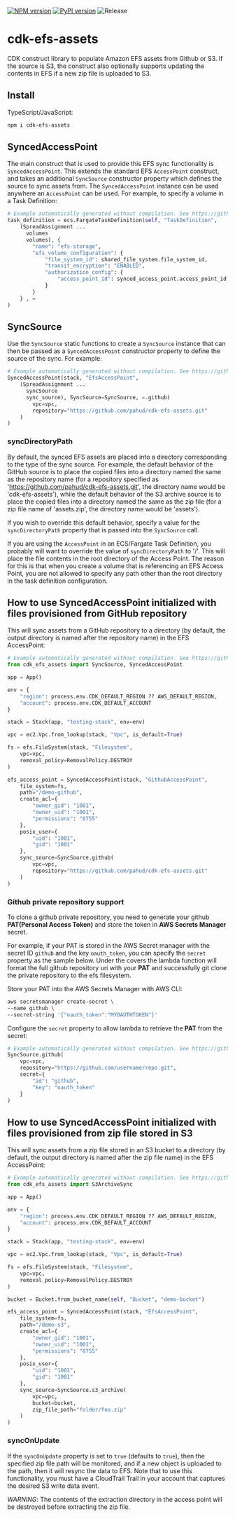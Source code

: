 [![NPM version](https://badge.fury.io/js/cdk-efs-assets.svg)](https://badge.fury.io/js/cdk-efs-assets)
[![PyPI version](https://badge.fury.io/py/cdk-efs-assets.svg)](https://badge.fury.io/py/cdk-efs-assets)
![Release](https://github.com/pahud/cdk-efs-assets/workflows/Release/badge.svg)

# cdk-efs-assets

CDK construct library to populate Amazon EFS assets from Github or S3. If the source is S3, the construct also optionally supports updating the contents in EFS if a new zip file is uploaded to S3.

## Install

TypeScript/JavaScript:

```bash
npm i cdk-efs-assets
```

## SyncedAccessPoint

The main construct that is used to provide this EFS sync functionality is `SyncedAccessPoint`. This extends the standard EFS `AccessPoint` construct, and takes an additional `SyncSource` constructor property which defines the source to sync assets from. The `SyncedAccessPoint` instance can be used anywhere an `AccessPoint` can be used. For example, to specify a volume in a Task Definition:

```python
# Example automatically generated without compilation. See https://github.com/aws/jsii/issues/826
task_definition = ecs.FargateTaskDefinition(self, "TaskDefinition",
    (SpreadAssignment ...
      volumes
      volumes), {
        "name": "efs-storage",
        "efs_volume_configuration": {
            "file_system_id": shared_file_system.file_system_id,
            "transit_encryption": "ENABLED",
            "authorization_config": {
                "access_point_id": synced_access_point.access_point_id
            }
        }
    } , =
)
```

## SyncSource

Use the `SyncSource` static functions to create a `SyncSource` instance that can then be passed as a `SyncedAccessPoint` constructor property to define the source of the sync. For example:

```python
# Example automatically generated without compilation. See https://github.com/aws/jsii/issues/826
SyncedAccessPoint(stack, "EfsAccessPoint",
    (SpreadAssignment ...
      syncSource
      sync_source), SyncSource=SyncSource, =.github(
        vpc=vpc,
        repository="https://github.com/pahud/cdk-efs-assets.git"
    )
)
```

### syncDirectoryPath

By default, the synced EFS assets are placed into a directory corresponding to the type of the sync source. For example, the default behavior of the GitHub source is to place the copied files into a directory named the same as the repository name (for a repository specified as 'https://github.com/pahud/cdk-efs-assets.git', the directory name would be 'cdk-efs-assets'), while the default behavior of the S3 archive source is to place the copied files into a directory named the same as the zip file (for a zip file name of 'assets.zip', the directory name would be 'assets').

If you wish to override this default behavior, specify a value for the `syncDirectoryPath` property that is passed into the `SyncSource` call.

If you are using the `AccessPoint` in an ECS/Fargate Task Definition, you probably will want to override the value of `syncDirectoryPath` to '/'. This will place the file contents in the root directory of the Access Point. The reason for this is that when you create a volume that is referencing an EFS Access Point, you are not allowed to specify any path other than the root directory in the task definition configuration.

## How to use SyncedAccessPoint initialized with files provisioned from GitHub repository

This will sync assets from a GitHub repository to a directory (by default, the output directory is named after the repository name) in the EFS AccessPoint:

```python
# Example automatically generated without compilation. See https://github.com/aws/jsii/issues/826
from cdk_efs_assets import SyncSource, SyncedAccessPoint

app = App()

env = {
    "region": process.env.CDK_DEFAULT_REGION ?? AWS_DEFAULT_REGION,
    "account": process.env.CDK_DEFAULT_ACCOUNT
}

stack = Stack(app, "testing-stack", env=env)

vpc = ec2.Vpc.from_lookup(stack, "Vpc", is_default=True)

fs = efs.FileSystem(stack, "Filesystem",
    vpc=vpc,
    removal_policy=RemovalPolicy.DESTROY
)

efs_access_point = SyncedAccessPoint(stack, "GithubAccessPoint",
    file_system=fs,
    path="/demo-github",
    create_acl={
        "owner_gid": "1001",
        "owner_uid": "1001",
        "permissions": "0755"
    },
    posix_user={
        "uid": "1001",
        "gid": "1001"
    },
    sync_source=SyncSource.github(
        vpc=vpc,
        repository="https://github.com/pahud/cdk-efs-assets.git"
    )
)
```

### Github private repository support

To clone a github private repository, you need to generate your github **PAT(Personal Access Token)** and store the token in **AWS Secrets Manager** secret.

For example, if your PAT is stored in the AWS Secret manager with the secret ID `github` and the key `oauth_token`, you can specify the `secret` property as the sample below. Under the covers the lambda function will format the full github repository uri with your **PAT** and successfully git clone the private repository to the efs filesystem.

Store your PAT into the AWS Secrets Manager with AWS CLI:

```sh
aws secretsmanager create-secret \
--name github \
--secret-string '{"oauth_token":"MYOAUTHTOKEN"}'
```

Configure the `secret` property to allow lambda to retrieve the **PAT** from the secret:

```python
# Example automatically generated without compilation. See https://github.com/aws/jsii/issues/826
SyncSource.github(
    vpc=vpc,
    repository="https://github.com/username/repo.git",
    secret={
        "id": "github",
        "key": "oauth_token"
    }
)
```

## How to use SyncedAccessPoint initialized with files provisioned from zip file stored in S3

This will sync assets from a zip file stored in an S3 bucket to a directory (by default, the output directory is named after the zip file name) in the EFS AccessPoint:

```python
# Example automatically generated without compilation. See https://github.com/aws/jsii/issues/826
from cdk_efs_assets import S3ArchiveSync

app = App()

env = {
    "region": process.env.CDK_DEFAULT_REGION ?? AWS_DEFAULT_REGION,
    "account": process.env.CDK_DEFAULT_ACCOUNT
}

stack = Stack(app, "testing-stack", env=env)

vpc = ec2.Vpc.from_lookup(stack, "Vpc", is_default=True)

fs = efs.FileSystem(stack, "Filesystem",
    vpc=vpc,
    removal_policy=RemovalPolicy.DESTROY
)

bucket = Bucket.from_bucket_name(self, "Bucket", "demo-bucket")

efs_access_point = SyncedAccessPoint(stack, "EfsAccessPoint",
    file_system=fs,
    path="/demo-s3",
    create_acl={
        "owner_gid": "1001",
        "owner_uid": "1001",
        "permissions": "0755"
    },
    posix_user={
        "uid": "1001",
        "gid": "1001"
    },
    sync_source=SyncSource.s3_archive(
        vpc=vpc,
        bucket=bucket,
        zip_file_path="folder/foo.zip"
    )
)
```

### syncOnUpdate

If the `syncOnUpdate` property is set to `true` (defaults to `true`), then the specified zip file path will be monitored, and if a new object is uploaded to the path, then it will resync the data to EFS. Note that to use this functionality, you must have a CloudTrail Trail in your account that captures the desired S3 write data event.

*WARNING*: The contents of the extraction directory in the access point will be destroyed before extracting the zip file.
